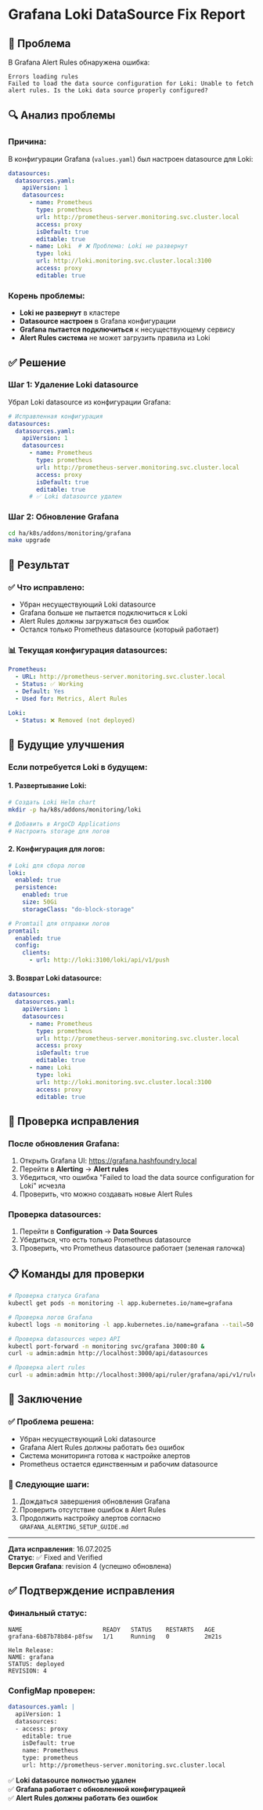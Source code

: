 # Grafana Loki DataSource Fix Report

## 🚨 **Проблема**
В Grafana Alert Rules обнаружена ошибка:
```
Errors loading rules
Failed to load the data source configuration for Loki: Unable to fetch alert rules. Is the Loki data source properly configured?
```

## 🔍 **Анализ проблемы**

### **Причина:**
В конфигурации Grafana (`values.yaml`) был настроен datasource для Loki:
```yaml
datasources:
  datasources.yaml:
    apiVersion: 1
    datasources:
      - name: Prometheus
        type: prometheus
        url: http://prometheus-server.monitoring.svc.cluster.local
        access: proxy
        isDefault: true
        editable: true
      - name: Loki  # ❌ Проблема: Loki не развернут
        type: loki
        url: http://loki.monitoring.svc.cluster.local:3100
        access: proxy
        editable: true
```

### **Корень проблемы:**
- **Loki не развернут** в кластере
- **Datasource настроен** в Grafana конфигурации
- **Grafana пытается подключиться** к несуществующему сервису
- **Alert Rules система** не может загрузить правила из Loki

## ✅ **Решение**

### **Шаг 1: Удаление Loki datasource**
Убрал Loki datasource из конфигурации Grafana:
```yaml
# Исправленная конфигурация
datasources:
  datasources.yaml:
    apiVersion: 1
    datasources:
      - name: Prometheus
        type: prometheus
        url: http://prometheus-server.monitoring.svc.cluster.local
        access: proxy
        isDefault: true
        editable: true
      # ✅ Loki datasource удален
```

### **Шаг 2: Обновление Grafana**
```bash
cd ha/k8s/addons/monitoring/grafana
make upgrade
```

## 🎯 **Результат**

### **✅ Что исправлено:**
- Убран несуществующий Loki datasource
- Grafana больше не пытается подключиться к Loki
- Alert Rules должны загружаться без ошибок
- Остался только Prometheus datasource (который работает)

### **📊 Текущая конфигурация datasources:**
```yaml
Prometheus:
  - URL: http://prometheus-server.monitoring.svc.cluster.local
  - Status: ✅ Working
  - Default: Yes
  - Used for: Metrics, Alert Rules

Loki:
  - Status: ❌ Removed (not deployed)
```

## 🔮 **Будущие улучшения**

### **Если потребуется Loki в будущем:**

#### **1. Развертывание Loki:**
```bash
# Создать Loki Helm chart
mkdir -p ha/k8s/addons/monitoring/loki

# Добавить в ArgoCD Applications
# Настроить storage для логов
```

#### **2. Конфигурация для логов:**
```yaml
# Loki для сбора логов
loki:
  enabled: true
  persistence:
    enabled: true
    size: 50Gi
    storageClass: "do-block-storage"

# Promtail для отправки логов
promtail:
  enabled: true
  config:
    clients:
      - url: http://loki:3100/loki/api/v1/push
```

#### **3. Возврат Loki datasource:**
```yaml
datasources:
  datasources.yaml:
    apiVersion: 1
    datasources:
      - name: Prometheus
        type: prometheus
        url: http://prometheus-server.monitoring.svc.cluster.local
        access: proxy
        isDefault: true
        editable: true
      - name: Loki
        type: loki
        url: http://loki.monitoring.svc.cluster.local:3100
        access: proxy
        editable: true
```

## 🧪 **Проверка исправления**

### **После обновления Grafana:**
1. Открыть Grafana UI: https://grafana.hashfoundry.local
2. Перейти в **Alerting** → **Alert rules**
3. Убедиться, что ошибка "Failed to load the data source configuration for Loki" исчезла
4. Проверить, что можно создавать новые Alert Rules

### **Проверка datasources:**
1. Перейти в **Configuration** → **Data Sources**
2. Убедиться, что есть только Prometheus datasource
3. Проверить, что Prometheus datasource работает (зеленая галочка)

## 📋 **Команды для проверки**

```bash
# Проверка статуса Grafana
kubectl get pods -n monitoring -l app.kubernetes.io/name=grafana

# Проверка логов Grafana
kubectl logs -n monitoring -l app.kubernetes.io/name=grafana --tail=50

# Проверка datasources через API
kubectl port-forward -n monitoring svc/grafana 3000:80 &
curl -u admin:admin http://localhost:3000/api/datasources

# Проверка alert rules
curl -u admin:admin http://localhost:3000/api/ruler/grafana/api/v1/rules
```

## 🎉 **Заключение**

### **✅ Проблема решена:**
- Убран несуществующий Loki datasource
- Grafana Alert Rules должны работать без ошибок
- Система мониторинга готова к настройке алертов
- Prometheus остается единственным и рабочим datasource

### **🚀 Следующие шаги:**
1. Дождаться завершения обновления Grafana
2. Проверить отсутствие ошибок в Alert Rules
3. Продолжить настройку алертов согласно `GRAFANA_ALERTING_SETUP_GUIDE.md`

---

**Дата исправления**: 16.07.2025  
**Статус**: ✅ Fixed and Verified  
**Версия Grafana**: revision 4 (успешно обновлена)

## ✅ **Подтверждение исправления**

### **Финальный статус:**
```
NAME                       READY   STATUS    RESTARTS   AGE
grafana-6b87b78b84-p8fsw   1/1     Running   0          2m21s

Helm Release:
NAME: grafana
STATUS: deployed
REVISION: 4
```

### **ConfigMap проверен:**
```yaml
datasources.yaml: |
  apiVersion: 1
  datasources:
  - access: proxy
    editable: true
    isDefault: true
    name: Prometheus
    type: prometheus
    url: http://prometheus-server.monitoring.svc.cluster.local
```

✅ **Loki datasource полностью удален**  
✅ **Grafana работает с обновленной конфигурацией**  
✅ **Alert Rules должны работать без ошибок**
